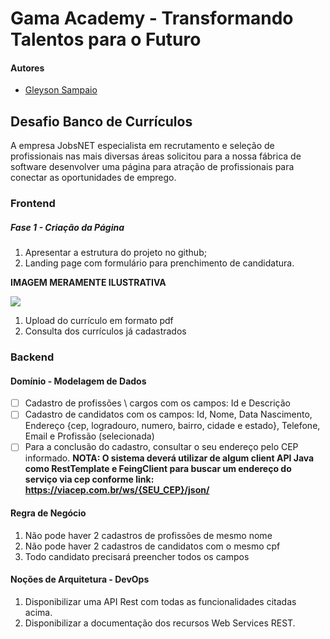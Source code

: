 # Gama Academy - Transformando Talentos para o Futuro

#### Autores
- [Gleyson Sampaio](https://github.com/gleyson-gama)

## Desafio Banco de Currículos
A empresa JobsNET especialista em recrutamento e seleção de profissionais nas mais diversas áreas solicitou para a nossa fábrica de software desenvolver uma página para atração de profissionais para conectar as oportunidades de emprego.

### Frontend

##### Fase 1 - Criação da Página
1. Apresentar a estrutura do projeto no github;
1. Landing page com formulário para prenchimento de candidatura.


**IMAGEM MERAMENTE ILUSTRATIVA**

![](https://github.com/educacao-gama/desafios-gama/blob/main/banco%20de%20curriculos/formulario.PNG)



1. Upload do currículo em formato pdf
1. Consulta dos currículos já cadastrados

### Backend

#### Domínio - Modelagem de Dados

- [ ] Cadastro de profissões \ cargos com os campos: Id e Descrição
- [ ] Cadastro de candidatos com os campos: Id, Nome, Data Nascimento, Endereço {cep, logradouro, numero, bairro, cidade e estado}, Telefone, Email e Profissão (selecionada)
- [ ] Para a conclusão do cadastro, consultar o seu endereço pelo CEP informado.
**NOTA: O sistema deverá utilizar de algum client API Java como RestTemplate e FeingClient para buscar um endereço do serviço via cep conforme link: https://viacep.com.br/ws/{SEU_CEP}/json/** 

#### Regra de Negócio

1. Não pode haver 2 cadastros de profissões de mesmo nome
1. Não pode haver 2 cadastros de candidatos com o mesmo cpf
1. Todo candidato precisará preencher todos os campos

#### Noções de Arquitetura - DevOps

1. Disponibilizar uma API Rest com todas as funcionalidades citadas acima.
1. Disponibilizar a documentação dos recursos Web Services REST.



